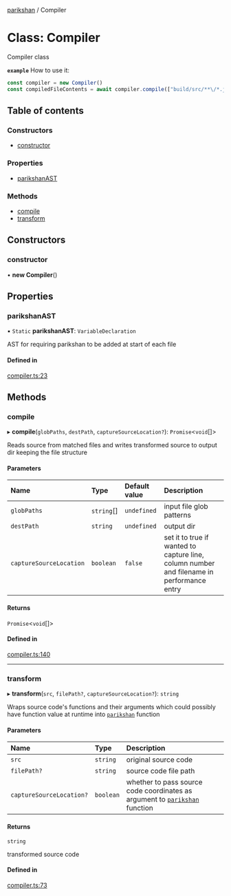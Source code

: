[parikshan](../README.md) / Compiler

# Class: Compiler

Compiler class

**`example`**
How to use it:
```javascript
const compiler = new Compiler()
const compiledFileContents = await compiler.compile(["build/src/**\/*.js"], "output", true)
```

## Table of contents

### Constructors

- [constructor](Compiler.md#constructor)

### Properties

- [parikshanAST](Compiler.md#parikshanast)

### Methods

- [compile](Compiler.md#compile)
- [transform](Compiler.md#transform)

## Constructors

### constructor

• **new Compiler**()

## Properties

### parikshanAST

▪ `Static` **parikshanAST**: `VariableDeclaration`

AST for requiring parikshan to be added at start of each file

#### Defined in

[compiler.ts:23](https://github.com/gajananpp/parikshan/blob/b7537f7/src/compiler.ts#L23)

## Methods

### compile

▸ **compile**(`globPaths`, `destPath`, `captureSourceLocation?`): `Promise`<`void`[]\>

Reads source from matched files and writes transformed
source to output dir keeping the file structure

#### Parameters

| Name | Type | Default value | Description |
| :------ | :------ | :------ | :------ |
| `globPaths` | `string`[] | `undefined` | input file glob patterns |
| `destPath` | `string` | `undefined` | output dir |
| `captureSourceLocation` | `boolean` | `false` | set it to true if wanted to capture line, column number and filename in performance entry |

#### Returns

`Promise`<`void`[]\>

#### Defined in

[compiler.ts:140](https://github.com/gajananpp/parikshan/blob/b7537f7/src/compiler.ts#L140)

___

### transform

▸ **transform**(`src`, `filePath?`, `captureSourceLocation?`): `string`

Wraps source code's functions and their arguments
which could possibly have function value at runtime into [`parikshan`](../README.md) function

#### Parameters

| Name | Type | Description |
| :------ | :------ | :------ |
| `src` | `string` | original source code |
| `filePath?` | `string` | source code file path |
| `captureSourceLocation?` | `boolean` | whether to pass source code coordinates as argument to [`parikshan`](../README.md) function |

#### Returns

`string`

transformed source code

#### Defined in

[compiler.ts:73](https://github.com/gajananpp/parikshan/blob/b7537f7/src/compiler.ts#L73)
